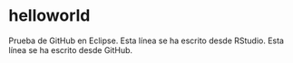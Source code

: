 helloworld
==========

Prueba de GitHub en Eclipse.
Esta línea se ha escrito desde RStudio.
Esta línea se ha escrito desde GitHub.
